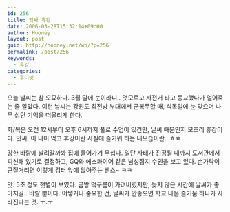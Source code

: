 ```yaml
---
id: 256
title: 앗싸 휴강
date: 2006-03-28T15:32:14+09:00
author: Hooney
layout: post
guid: http://hooney.net/wp/?p=256
permalink: /post/256
keywords:
  - 휴강
categories:
  - 후니넷
---
```

오늘 날씨는 참 오묘하다. 3월 말에 눈이라니.. 멋모르고 자전거 타고 등교했다가 얼어죽는 줄 알았다. 이런 날씨는 강원도 최전방 부대에서 군복무할 때, 식목일에 눈 맞으며 나무 심던 기억을 떠올리게 한다.

화/목은 오전 12시부터 오후 6시까지 풀로 수업이 있건만, 날씨 때문인지 모조리 휴강이다. 앗싸. 이 나이 먹고 휴강이란 사실에 즐거워 하는 내모습이란.. ㅎㅎ

강한 바람에 날려갈까봐 집에 들어가기 무섭다. 일단 사태가 진정될 때까지 도서관에서 피신해 있기로 결정하고, GQ와 에스콰이어 같은 남성잡지 수권을 보고 있다. 손가락이 근질거리면 이렇게 컴터 앞에 앉아주는 센스~ ㅋㅋ

앗. 5초 정도 햇볕이 보였다. 금방 먹구름이 가려버렸지만, 늦지 않은 시간에 날씨가 좋아지길.. 바랄 뿐이다. 어쨓거나 중요한 건, 날씨가 안좋으면 학교 나온 즐거움 하나가 사라진다는 것. ㅜ.ㅜ